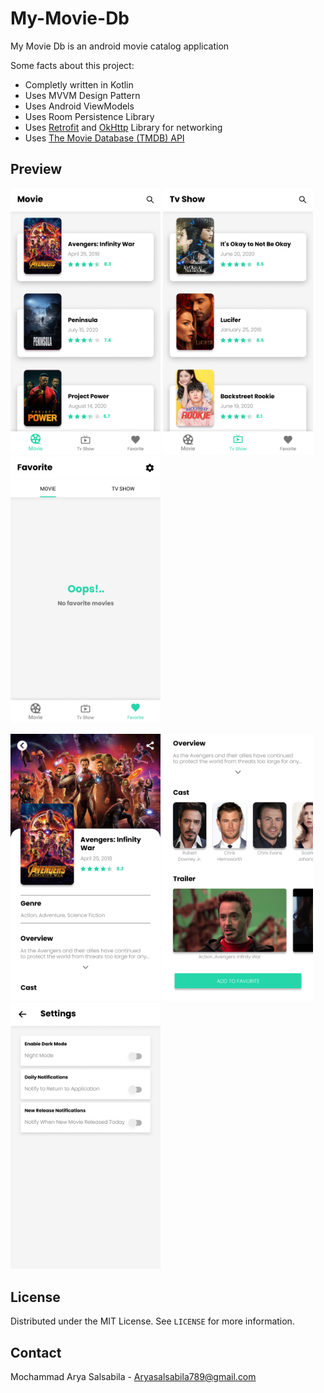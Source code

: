 # My-Movie-Db

My Movie Db is an android movie catalog application

Some facts about this project:

- Completly written in Kotlin
- Uses MVVM Design Pattern
- Uses Android ViewModels
- Uses Room Persistence Library
- Uses [Retrofit](https://square.github.io/retrofit/) and [OkHttp](https://square.github.io/okhttp/) Library for networking
- Uses [The Movie Database (TMDB) API](https://www.themoviedb.org/documentation/api)

## Preview

<img src="image/Activity%20Main%20-%201.png" width=240> <img src="image/Activity%20Main%20-%202.png" width=240> <img src="image/Activity%20Main%20-%203.png" width=240>

<img src="image/Activity%20Detail-1.png" width=240> <img src="image/Activity%20Detail-2.png" width=240> <img src="image/Activity%20Settings.png" width=240>

## License

Distributed under the MIT License. See `LICENSE` for more information.

## Contact

Mochammad Arya Salsabila - Aryasalsabila789@gmail.com
